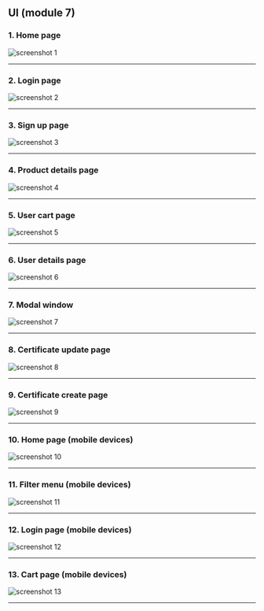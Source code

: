 ## UI (module 7)

### 1. Home page

![screenshot 1](https://github.com/PavelSidorovich/GiftCertificate-Frontend/blob/react/media/screenshot1.jpg?raw=true)

<hr>

### 2. Login page

![screenshot 2](https://github.com/PavelSidorovich/GiftCertificate-Frontend/blob/react/media/screenshot2.jpg?raw=true)

<hr>

### 3. Sign up page

![screenshot 3](https://github.com/PavelSidorovich/GiftCertificate-Frontend/blob/react/media/screenshot3.jpg?raw=true)

<hr>

### 4. Product details page

![screenshot 4](https://github.com/PavelSidorovich/GiftCertificate-Frontend/blob/react/media/screenshot4.jpg?raw=true)

<hr>

### 5. User cart page

![screenshot 5](https://github.com/PavelSidorovich/GiftCertificate-Frontend/blob/react/media/screenshot5.jpg?raw=true)

<hr>

### 6. User details page

![screenshot 6](https://github.com/PavelSidorovich/GiftCertificate-Frontend/blob/react/media/screenshot6.jpg?raw=true)

<hr>

### 7. Modal window

![screenshot 7](https://github.com/PavelSidorovich/GiftCertificate-Frontend/blob/react/media/screenshot7.jpg?raw=true)

<hr>

### 8. Certificate update page

![screenshot 8](https://github.com/PavelSidorovich/GiftCertificate-Frontend/blob/react/media/screenshot8.jpg?raw=true)

<hr>

### 9. Certificate create page

![screenshot 9](https://github.com/PavelSidorovich/GiftCertificate-Frontend/blob/react/media/screenshot9.jpg?raw=true)

<hr>

### 10. Home page (mobile devices)

![screenshot 10](https://github.com/PavelSidorovich/GiftCertificate-Frontend/blob/react/media/screenshot10.jpg?raw=true)

<hr>

### 11. Filter menu (mobile devices)

![screenshot 11](https://github.com/PavelSidorovich/GiftCertificate-Frontend/blob/react/media/screenshot11.jpg?raw=true)

<hr>

### 12. Login page (mobile devices)

![screenshot 12](https://github.com/PavelSidorovich/GiftCertificate-Frontend/blob/react/media/screenshot12.jpg?raw=true)

<hr>

### 13. Cart page (mobile devices)

![screenshot 13](https://github.com/PavelSidorovich/GiftCertificate-Frontend/blob/react/media/screenshot13.jpg?raw=true)

<hr>
